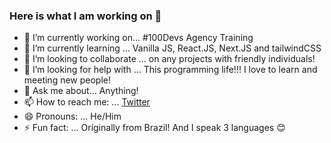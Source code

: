 ### Here is what I am working on 👋

- 🔭 I’m currently working on... #100Devs Agency Training
- 🌱 I’m currently learning ... Vanilla JS, React.JS, Next.JS and tailwindCSS
- 👯 I’m looking to collaborate ... on any projects with friendly individuals!
- 🤔 I’m looking for help with ... This programming life!!! I love to learn and meeting new people! 
- 💬 Ask me about... Anything!
- 📫 How to reach me: ... [Twitter](https://twitter.com/goofer_G)
- 😄 Pronouns: ... He/Him
- ⚡ Fun fact: ... Originally from Brazil! And I speak 3 languages 😊

